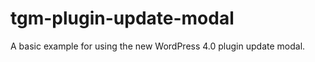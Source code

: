 tgm-plugin-update-modal
=======================

A basic example for using the new WordPress 4.0 plugin update modal.
